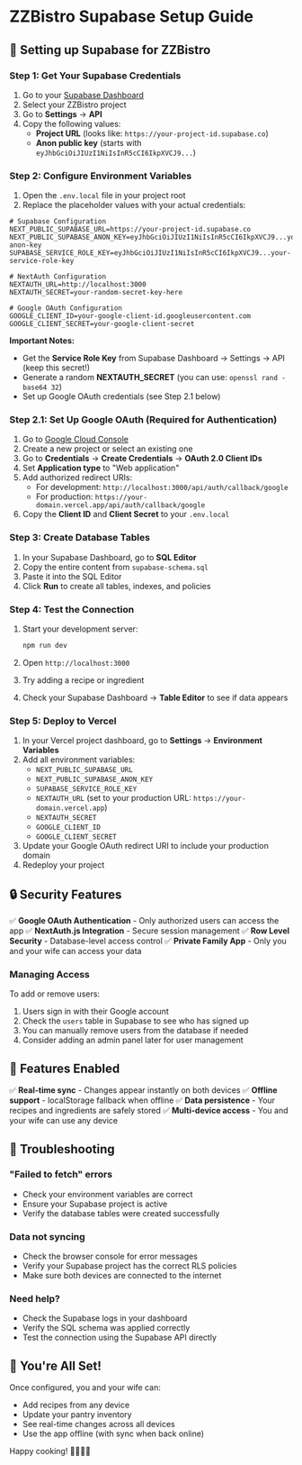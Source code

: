 # ZZBistro Supabase Setup Guide

## 🚀 Setting up Supabase for ZZBistro

### Step 1: Get Your Supabase Credentials

1. Go to your [Supabase Dashboard](https://supabase.com/dashboard)
2. Select your ZZBistro project
3. Go to **Settings** → **API**
4. Copy the following values:
   - **Project URL** (looks like: `https://your-project-id.supabase.co`)
   - **Anon public key** (starts with `eyJhbGciOiJIUzI1NiIsInR5cCI6IkpXVCJ9...`)

### Step 2: Configure Environment Variables

1. Open the `.env.local` file in your project root
2. Replace the placeholder values with your actual credentials:

```env
# Supabase Configuration
NEXT_PUBLIC_SUPABASE_URL=https://your-project-id.supabase.co
NEXT_PUBLIC_SUPABASE_ANON_KEY=eyJhbGciOiJIUzI1NiIsInR5cCI6IkpXVCJ9...your-anon-key
SUPABASE_SERVICE_ROLE_KEY=eyJhbGciOiJIUzI1NiIsInR5cCI6IkpXVCJ9...your-service-role-key

# NextAuth Configuration
NEXTAUTH_URL=http://localhost:3000
NEXTAUTH_SECRET=your-random-secret-key-here

# Google OAuth Configuration
GOOGLE_CLIENT_ID=your-google-client-id.googleusercontent.com
GOOGLE_CLIENT_SECRET=your-google-client-secret
```

**Important Notes:**
- Get the **Service Role Key** from Supabase Dashboard → Settings → API (keep this secret!)
- Generate a random **NEXTAUTH_SECRET** (you can use: `openssl rand -base64 32`)
- Set up Google OAuth credentials (see Step 2.1 below)

### Step 2.1: Set Up Google OAuth (Required for Authentication)

1. Go to [Google Cloud Console](https://console.cloud.google.com/)
2. Create a new project or select an existing one
3. Go to **Credentials** → **Create Credentials** → **OAuth 2.0 Client IDs**
5. Set **Application type** to "Web application"
6. Add authorized redirect URIs:
   - For development: `http://localhost:3000/api/auth/callback/google`
   - For production: `https://your-domain.vercel.app/api/auth/callback/google`
7. Copy the **Client ID** and **Client Secret** to your `.env.local`

### Step 3: Create Database Tables

1. In your Supabase Dashboard, go to **SQL Editor**
2. Copy the entire content from `supabase-schema.sql`
3. Paste it into the SQL Editor
4. Click **Run** to create all tables, indexes, and policies

### Step 4: Test the Connection

1. Start your development server:
   ```bash
   npm run dev
   ```

2. Open `http://localhost:3000`
3. Try adding a recipe or ingredient
4. Check your Supabase Dashboard → **Table Editor** to see if data appears

### Step 5: Deploy to Vercel

1. In your Vercel project dashboard, go to **Settings** → **Environment Variables**
2. Add all environment variables:
   - `NEXT_PUBLIC_SUPABASE_URL`
   - `NEXT_PUBLIC_SUPABASE_ANON_KEY`
   - `SUPABASE_SERVICE_ROLE_KEY`
   - `NEXTAUTH_URL` (set to your production URL: `https://your-domain.vercel.app`)
   - `NEXTAUTH_SECRET`
   - `GOOGLE_CLIENT_ID`
   - `GOOGLE_CLIENT_SECRET`
3. Update your Google OAuth redirect URI to include your production domain
4. Redeploy your project

## 🔒 Security Features

✅ **Google OAuth Authentication** - Only authorized users can access the app
✅ **NextAuth.js Integration** - Secure session management
✅ **Row Level Security** - Database-level access control
✅ **Private Family App** - Only you and your wife can access your data

### Managing Access

To add or remove users:
1. Users sign in with their Google account
2. Check the `users` table in Supabase to see who has signed up
3. You can manually remove users from the database if needed
4. Consider adding an admin panel later for user management

## 🎯 Features Enabled

✅ **Real-time sync** - Changes appear instantly on both devices
✅ **Offline support** - localStorage fallback when offline
✅ **Data persistence** - Your recipes and ingredients are safely stored
✅ **Multi-device access** - You and your wife can use any device

## 🐛 Troubleshooting

### "Failed to fetch" errors
- Check your environment variables are correct
- Ensure your Supabase project is active
- Verify the database tables were created successfully

### Data not syncing
- Check the browser console for error messages
- Verify your Supabase project has the correct RLS policies
- Make sure both devices are connected to the internet

### Need help?
- Check the Supabase logs in your dashboard
- Verify the SQL schema was applied correctly
- Test the connection using the Supabase API directly

## 🎉 You're All Set!

Once configured, you and your wife can:
- Add recipes from any device
- Update your pantry inventory
- See real-time changes across all devices
- Use the app offline (with sync when back online)

Happy cooking! 👨‍🍳👩‍🍳